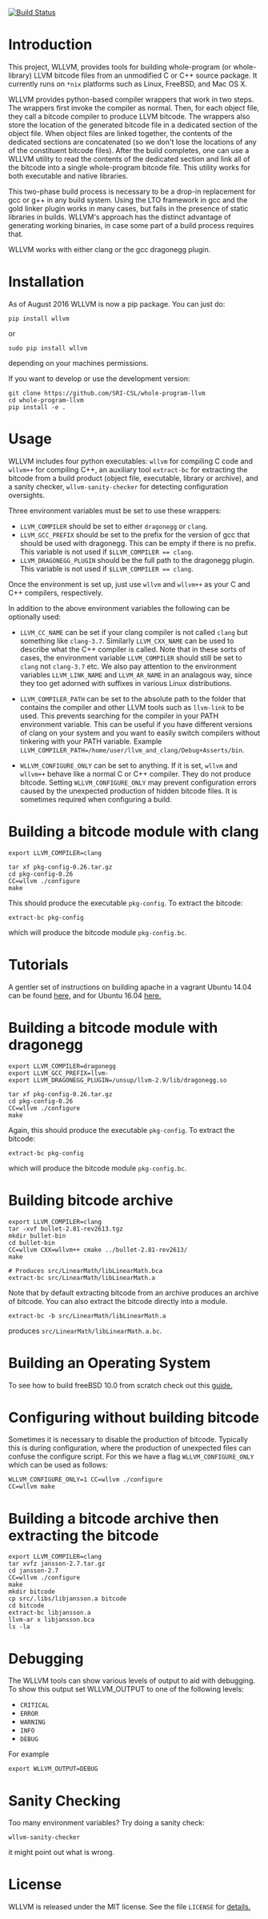 
[![Build Status](https://travis-ci.org/SRI-CSL/whole-program-llvm.svg?branch=master)](https://travis-ci.org/SRI-CSL/whole-program-llvm)


Introduction
============

This project, WLLVM, provides tools for building whole-program (or
whole-library) LLVM bitcode files from an unmodified C or C++
source package. It currently runs on `*nix` platforms such as Linux,
FreeBSD, and Mac OS X.

WLLVM provides python-based compiler wrappers that work in two
steps. The wrappers first invoke the compiler as normal. Then, for
each object file, they call a bitcode compiler to produce LLVM
bitcode. The wrappers also store the location of the generated bitcode
file in a dedicated section of the object file.  When object files are
linked together, the contents of the dedicated sections are
concatenated (so we don't lose the locations of any of the constituent
bitcode files). After the build completes, one can use a WLLVM
utility to read the contents of the dedicated section and link all of
the bitcode into a single whole-program bitcode file. This utility
works for both executable and native libraries.

This two-phase build process is necessary to be a drop-in replacement
for gcc or g++ in any build system.  Using the LTO framework in gcc
and the gold linker plugin works in many cases, but fails in the
presence of static libraries in builds.  WLLVM's approach has the
distinct advantage of generating working binaries, in case some part
of a build process requires that.

WLLVM works with either clang or the gcc dragonegg plugin.

Installation
============

As of August 2016 WLLVM is now a pip package. You can just do:

    pip install wllvm

or 

    sudo pip install wllvm

depending on your machines permissions.


If you want to develop or use the development version:

    git clone https://github.com/SRI-CSL/whole-program-llvm
    cd whole-program-llvm
    pip install -e .


Usage
=====

WLLVM includes four python executables: `wllvm` for compiling C code
and `wllvm++` for compiling C++, an auxiliary tool `extract-bc` for
extracting the bitcode from a build product (object file, executable, library
or archive), and a sanity checker, `wllvm-sanity-checker` for detecting
configuration oversights.

Three environment variables must be set to use these wrappers:

 * `LLVM_COMPILER` should be set to either `dragonegg` or `clang`.
 * `LLVM_GCC_PREFIX` should be set to the prefix for the version of gcc that should
   be used with dragonegg.  This can be empty if there is no prefix.  This variable is
   not used if `$LLVM_COMPILER == clang`.
 * `LLVM_DRAGONEGG_PLUGIN` should be the full path to the dragonegg plugin.  This
   variable is not used if `$LLVM_COMPILER == clang`.

Once the environment is set up, just use `wllvm` and `wllvm++` as your C
and C++ compilers, respectively.


In addition to the above environment variables the following can be optionally used:

 * `LLVM_CC_NAME` can be set if your clang compiler is not called `clang` but
    something like `clang-3.7`. Similarly `LLVM_CXX_NAME` can be used to describe
    what the C++ compiler is called. Note that in these sorts of cases, the environment
    variable `LLVM_COMPILER` should still be set to `clang` not `clang-3.7` etc.
    We also pay attention to the environment variables `LLVM_LINK_NAME` and `LLVM_AR_NAME` in an
    analagous way,  since they too get adorned with suffixes in various Linux distributions.

 * `LLVM_COMPILER_PATH` can be set to the absolute path to the folder that
   contains the compiler and other LLVM tools such as `llvm-link` to be used.
   This prevents searching for the compiler in your PATH environment variable.
   This can be useful if you have different versions of clang on your system
   and you want to easily switch compilers without tinkering with your PATH
   variable.
   Example `LLVM_COMPILER_PATH=/home/user/llvm_and_clang/Debug+Asserts/bin`.

* `WLLVM_CONFIGURE_ONLY` can be set to anything. If it is set, `wllvm`
   and `wllvm++` behave like a normal C or C++ compiler. They do not
   produce bitcode.  Setting `WLLVM_CONFIGURE_ONLY` may prevent
   configuration errors caused by the unexpected production of hidden
   bitcode files. It is sometimes required when configuring a build.





Building a bitcode module with clang
====================================

    export LLVM_COMPILER=clang

    tar xf pkg-config-0.26.tar.gz
    cd pkg-config-0.26
    CC=wllvm ./configure
    make

This should produce the executable `pkg-config`. To extract the bitcode:

    extract-bc pkg-config

which will produce the bitcode module `pkg-config.bc`.


Tutorials
=========

A gentler set of instructions on building apache in a vagrant Ubuntu 14.04 can be found
[here,](https://github.com/SRI-CSL/whole-program-llvm/blob/master/doc/tutorial.md) and for Ubuntu 16.04 [here.](https://github.com/SRI-CSL/whole-program-llvm/blob/master/doc/tutorial-ubuntu-16.04.md)

Building a bitcode module with dragonegg
========================================

    export LLVM_COMPILER=dragonegg
    export LLVM_GCC_PREFIX=llvm-
    export LLVM_DRAGONEGG_PLUGIN=/unsup/llvm-2.9/lib/dragonegg.so

    tar xf pkg-config-0.26.tar.gz
    cd pkg-config-0.26
    CC=wllvm ./configure
    make

Again, this should produce the executable `pkg-config`. To extract the bitcode:

    extract-bc pkg-config

which will produce the bitcode module `pkg-config.bc`.


Building bitcode archive
========================

    export LLVM_COMPILER=clang
    tar -xvf bullet-2.81-rev2613.tgz
    mkdir bullet-bin
    cd bullet-bin
    CC=wllvm CXX=wllvm++ cmake ../bullet-2.81-rev2613/
    make

    # Produces src/LinearMath/libLinearMath.bca
    extract-bc src/LinearMath/libLinearMath.a

Note that by default extracting bitcode from an archive produces
an archive of bitcode. You can also extract the bitcode directly into a module.

    extract-bc -b src/LinearMath/libLinearMath.a

produces `src/LinearMath/libLinearMath.a.bc`.



Building an Operating System
============================

To see how to build freeBSD 10.0 from scratch check out this
[guide.](https://github.com/SRI-CSL/whole-program-llvm/blob/master/doc/tutorial-freeBSD.md)


Configuring without building bitcode
================================

Sometimes it is necessary to disable the production of bitcode.
Typically this is during configuration, where the production
of unexpected files can confuse the configure script. For this
we have a flag `WLLVM_CONFIGURE_ONLY` which can be used as
follows:

    WLLVM_CONFIGURE_ONLY=1 CC=wllvm ./configure
    CC=wllvm make


Building a bitcode archive then extracting the bitcode
========================

    export LLVM_COMPILER=clang
    tar xvfz jansson-2.7.tar.gz
    cd jansson-2.7
    CC=wllvm ./configure
    make
    mkdir bitcode
    cp src/.libs/libjansson.a bitcode
    cd bitcode
    extract-bc libjansson.a
    llvm-ar x libjansson.bca
    ls -la

    



Debugging
=========

The WLLVM tools can show various levels of output to aid with debugging.
To show this output set WLLVM_OUTPUT to one of the following levels:

 * `CRITICAL`
 * `ERROR`
 * `WARNING`
 * `INFO`
 * `DEBUG`

For example

    export WLLVM_OUTPUT=DEBUG


Sanity Checking
=========

Too many environment variables? Try doing a sanity check:

```
wllvm-sanity-checker
```
it might point out what is wrong.


License
=======

WLLVM is released under the MIT license. See the file `LICENSE` for [details.](https://github.com/SRI-CSL/whole-program-llvm/blob/master/LICENSE)